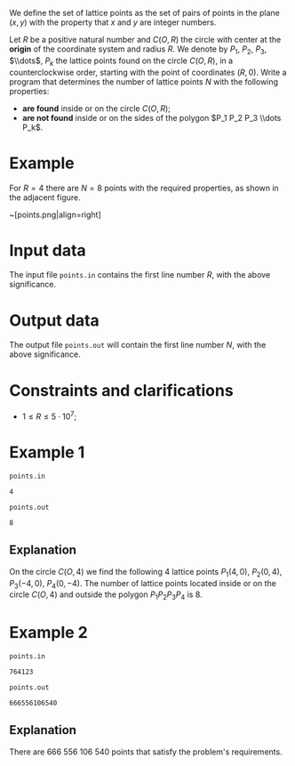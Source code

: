 
We define the set of lattice points as the set of pairs of points in the plane $(x, y)$ with the property that $x$ and $y$ are integer numbers.

Let $R$ be a positive natural number and $C(O, R)$ the circle with center at the **origin** of the coordinate system and radius $R$. We denote by $P_1$, $P_2$, $P_3$, $\\dots$, $P_k$ the lattice points found on the circle $C(O, R)$, in a counterclockwise order, starting with the point of coordinates $(R, 0)$. Write a program that determines the number of lattice points $N$ with the following properties:

* **are found** inside or on the circle $C(O, R)$;
* **are not found** inside or on the sides of the polygon $P_1 P_2 P_3 \\dots P_k$.

# Example

For $R = 4$ there are $N = 8$ points with the required properties, as shown in the adjacent figure.

~[points.png|align=right]

# Input data

The input file `points.in` contains the first line number $R$, with the above significance.

# Output data

The output file `points.out` will contain the first line number $N$, with the above significance.

# Constraints and clarifications

* $1 \leq R \leq 5 \cdot 10^7$;

# Example 1

`points.in`
```
4
```

`points.out`
```
8
```

## Explanation

On the circle $C(O, 4)$ we find the following 4 lattice points $P_1(4, 0)$, $P_2(0, 4)$, $P_3(-4, 0)$, $P_4(0, -4)$. The number of lattice points located inside or on the circle $C(O, 4)$ and outside the polygon $P_1 P_2 P_3 P_4$ is $8$.

# Example 2

`points.in`
```
764123
```

`points.out`
```
666556106540
```

## Explanation

There are $666\ 556\ 106\ 540$ points that satisfy the problem's requirements.
